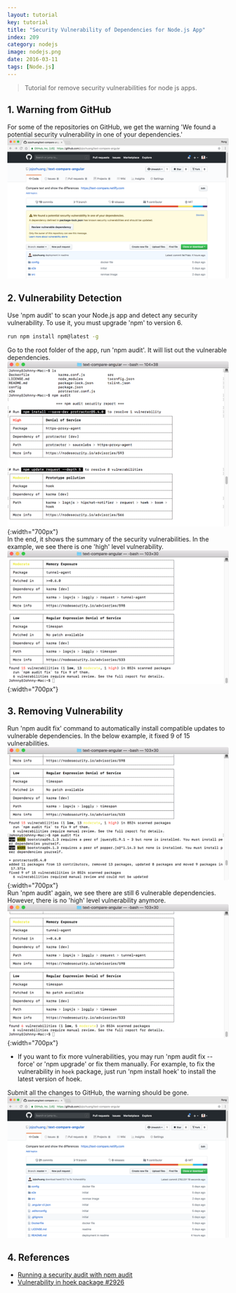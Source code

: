 ```yaml
---
layout: tutorial
key: tutorial
title: "Security Vulnerability of Dependencies for Node.js App"
index: 209
category: nodejs
image: nodejs.png
date: 2016-03-11
tags: [Node.js]
---
```


> Tutorial for remove security vulnerabilities for node js apps.

## 1. Warning from GitHub
For some of the repositories on GitHub, we get the warning 'We found a potential security vulnerability in one of your dependencies.'
![image](/public/tutorials/209/warn.png)

## 2. Vulnerability Detection
Use 'npm audit' to scan your Node.js app and detect any security vulnerability. To use it, you must upgrade 'npm' to version 6.
```sh
run npm install npm@latest -g
```
Go to the root folder of the app, run 'npm audit'. It will list out the vulnerable dependencies.
![image](/public/tutorials/209/audit1.png){:width="700px"}  
In the end, it shows the summary of the security vulnerabilities. In the example, we see there is one 'high' level vulnerability.
![image](/public/tutorials/209/audit2.png){:width="700px"}  

## 3. Removing Vulnerability
Run 'npm audit fix' command to automatically install compatible updates to vulnerable dependencies. In the below example, it fixed 9 of 15 vulnerabilities.
![image](/public/tutorials/209/fixed.png){:width="700px"}  
Run 'npm audit' again, we see there are still 6 vulnerable dependencies. However, there is no 'high' level vulnerability anymore.
![image](/public/tutorials/209/audit_fixed.png){:width="700px"}  
* If you want to fix more vulnerabilities, you may run 'npm audit fix --force' or 'npm upgrade' or fix them manually. For example, to fix the vulnerability in `hoek` package, just run 'npm install hoek' to install the latest version of hoek.

Submit all the changes to GitHub, the warning should be gone.
![image](/public/tutorials/209/nowarn.png)

## 4. References
* [Running a security audit with npm audit](https://docs.npmjs.com/getting-started/running-a-security-audit)
* [Vulnerability in hoek package #2926](https://github.com/request/request/issues/2926)
